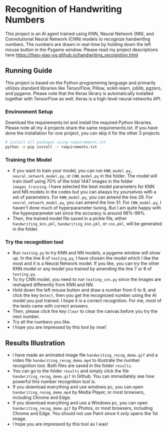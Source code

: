 # Recognition of Handwriting Numbers

This project is an AI agent trained using KNN, Neural Network (NN), and Convolutional Neural Network (CNN) models to recognize handwriting numbers. The numbers are drawn in real-time by holding down the left mouse button in the Pygame window. 
Please read my project descriptions here https://theo-xiao-sg.github.io/handwriting_recognition.html

## Running Guide

This project is based on the Python programming language and primarily utilizes standard libraries like TensorFlow, Pillow, scikit-learn, joblib, pgzero, and pygame. Please note that the Keras library is automatically installed together with TensorFlow as well. Keras is a high-level neural networks API.

### Environment Setup

Download the requirements.txt and install the required Python libraries. Please note all my 4 projects share the same requirements.txt. If you have done the installation for one project, you can skip it for the other 3 projects

```bash
# install all packages using requirements.txt
python -m pip install -r requirements.txt
```

### Training the Model

* If you want to train your model, you can run `KNN_model.py`, `neural_network_model.py`, or `CNN_model.py` in the folder. The model will train itself using 70% of the total 1447 images in the folder `images_training`. I have selected the best model parameters for KNN and NN models in the codes but you can always try yourselves with a set of parameters. For `KNN_model.py`, you can amend the line 29. For `neural_network_model.py`, you can amend the line 31. For `CNN_model.py`, I haven't done much of hyperparameter tuning. But I am quite happy with the hyperparameter set since the accuracy is around 98%-99%.
* Then, the trained model file saved in a pickle file, either `handwriting_knn.pkl`, `handwriting_knn.pkl`, or `cnn.pkl`, will be generated in the folder.

### Try the recognition tool

* Run `testing.py` to try KNN and NN models, a pygame window will show up. In the line 8 of `testing.py`, I have chosen the model which I like the most and it is a Neural Network model. If you like, you can try the other KNN model or any model you trained by amending the line 7 or 8 of `testing.py`.
* To try CNN model, you need to run `testing_cnn.py` since the images are reshaped differently from KNN and NN.
* Hold down the left mouse button and draw a number from 0 to 9, and click the key `Detect`, then you get the recognized number using the AI model you just trained. I hope it is a correct recognition. For me, most of the tests came with correct answers. 
* Then, please click the key `Clear` to clear the canvas before you try the next number.
* Try all the numbers you like.
* I hope you are impressed by this tool by now!

## Results Illustration

* I have made an animated image file `handwriting_recog_demo.gif` and a video file `handwriting_recog_demo.mp4` to illustrate the number recognition tool. Both files are saved in the folder `results`.
* You can go to the folder `results` and simply click the file `handwriting_recog_demo.gif` in Github. You can immediately see how powerful this number recognition tool is.
* If you download everything and use windows pc, you can open `handwriting_recog_demo.mp4` by Media Player, or most browsers, including Chrome and Edge.
* If you download everything and use a Windows pc, you can open `handwriting_recog_demo.gif` by Photos, or most browsers, including Chrome and Edge. You should not use Paint since it only opens the 1st image.
* I hope you are impressed by this tool as I was!
